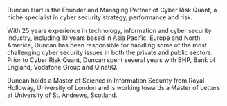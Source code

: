 
Duncan Hart is the Founder and Managing Partner of Cyber Risk Quant, a niche specialist in cyber security strategy, performance and risk.

With 25 years experience in technology, information and cyber security industry, including 10 years based in Asia Pacific, Europe and North America, Duncan has been responsible for handling some of the most challenging cyber security issues in both the private and public sectors. Prior to Cyber Risk Quant, Duncan spent several years with BHP, Bank of England, Vodafone Group and QinetiQ.

Duncan holds a Master of Science in Information Security from Royal Holloway, University of London and is working towards a Master of Letters at University of St. Andrews, Scotland.

